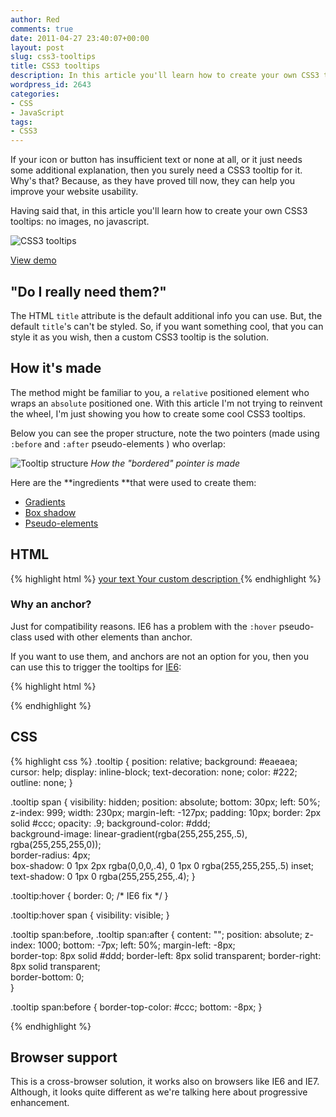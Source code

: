 ```yaml
---
author: Red
comments: true
date: 2011-04-27 23:40:07+00:00
layout: post
slug: css3-tooltips
title: CSS3 tooltips
description: In this article you'll learn how to create your own CSS3 tooltips with no images or JavaScript. Demo example is included.
wordpress_id: 2643
categories:
- CSS
- JavaScript
tags:
- CSS3
---
```


If your icon or button has insufficient text or none at all, or it just needs some additional explanation, then you surely need a CSS3 tooltip for it. Why's that? Because, as they have proved till now, they can help you improve your website usability.

Having said that, in this article you'll learn how to create your own CSS3 tooltips: no images, no javascript.

![CSS3 tooltips](http://www.red-team-design.com/wp-content/uploads/2011/04/css3-tooltips.png)

<!-- more -->

[View demo](http://www.red-team-design.com/wp-content/uploads/2011/04/css3-tooltips-demo.html)

## "Do I really need them?"

The HTML `title` attribute is the default additional info you can use. But, the default `title`'s can't be styled. So, if you want something cool, that you can style it as you wish, then a custom CSS3 tooltip is the solution.

## How it's made

The method might be familiar to you, a `relative` positioned element  who wraps an `absolute` positioned one. With this article I'm not trying to reinvent the wheel, I'm just showing you how to create some cool CSS3 tooltips.

Below you can see the proper structure, note the two pointers (made using `:before` and `:after` pseudo-elements ) who overlap:

![Tooltip structure](http://www.red-team-design.com/wp-content/uploads/2011/04/tooltip-structure.png)
_How the "bordered" pointer is made_

Here are the **ingredients **that were used to create them:	

  * [Gradients](http://www.red-team-design.com/css-gradients-quick-tutorial)
  * [Box shadow](http://www.red-team-design.com/how-to-create-slick-effects-with-css3-box-shadow)
  * [Pseudo-elements](/before-after-pseudo-elements)

## HTML

{% highlight html %}
<a href="#" class="tooltip">
  your text
  <span>Your custom description</span>
</a>
{% endhighlight %}

### Why an anchor?

Just for compatibility reasons. IE6 has a problem with the `:hover` pseudo-class used with other elements than anchor.

If you want to use them, and anchors are not an option for you, then you can use this to trigger the tooltips for [IE6](http://www.red-team-design.com/how-to-solve-common-ie-bugs):

{% highlight html %}
<script type="text/javascript" src="http://code.jquery.com/jquery-latest.min.js"></script>
<script type="text/javascript">
  $(function() {
    if ($.browser.msie && $.browser.version.substr(0,1)<7)
    {            
      $('.tooltip').mouseover(function(){              
            $(this).children('span').show();                
          }).mouseout(function(){
            $(this).children('span').hide();
          })
    }
  });        
</script>
{% endhighlight %}

## CSS
    
{% highlight css %}
.tooltip {
  position: relative;
  background: #eaeaea;
  cursor: help;
  display: inline-block;
  text-decoration: none;
  color: #222;
  outline: none;
}

.tooltip span {
  visibility: hidden;
  position: absolute; 
  bottom: 30px;
  left: 50%;
  z-index: 999;
  width: 230px;
  margin-left: -127px;
  padding: 10px;
  border: 2px solid #ccc;
  opacity: .9;
  background-color: #ddd;                     
  background-image: linear-gradient(rgba(255,255,255,.5), rgba(255,255,255,0));  
  border-radius: 4px;  
  box-shadow: 0 1px 2px rgba(0,0,0,.4), 0 1px 0 rgba(255,255,255,.5) inset;  
  text-shadow: 0 1px 0 rgba(255,255,255,.4); 
}

.tooltip:hover {
  border: 0; /* IE6 fix */
}

.tooltip:hover span {
  visibility: visible;
}

.tooltip span:before,
.tooltip span:after {
  content: "";
  position: absolute;
  z-index: 1000;
  bottom: -7px;
  left: 50%;
  margin-left: -8px;  
  border-top: 8px solid #ddd;
  border-left: 8px solid transparent;
  border-right: 8px solid transparent;        
  border-bottom: 0;  
}

.tooltip span:before {
  border-top-color: #ccc;
  bottom: -8px;
}

{% endhighlight %}    

## Browser support

This is a cross-browser solution, it works also on browsers like IE6 and IE7. Although, it looks quite different as we're talking here about progressive enhancement.